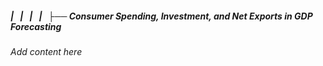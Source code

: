 ##### |   |   |   |   ├── Consumer Spending, Investment, and Net Exports in GDP Forecasting

*Add content here*